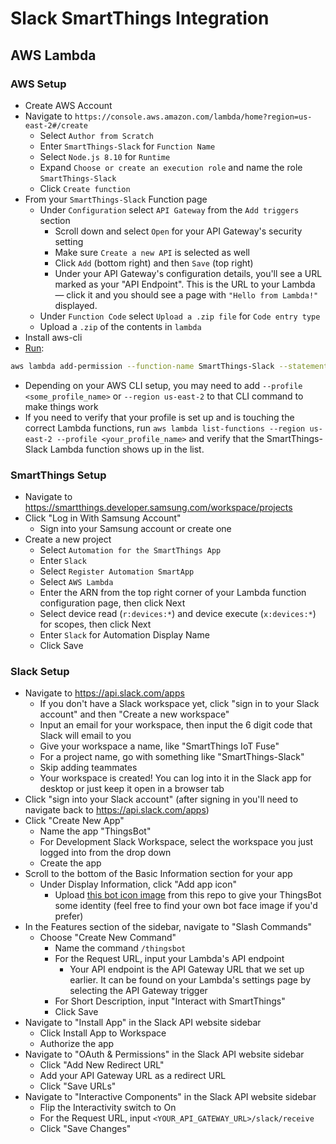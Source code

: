 # Slack SmartThings Integration

## AWS Lambda

### AWS Setup

* Create AWS Account
* Navigate to `https://console.aws.amazon.com/lambda/home?region=us-east-2#/create`
   * Select `Author from Scratch`
   * Enter `SmartThings-Slack` for `Function Name`
   * Select `Node.js 8.10` for `Runtime`
   * Expand `Choose or create an execution role` and name the role `SmartThings-Slack`
   * Click `Create function`
* From your `SmartThings-Slack` Function page
   * Under `Configuration` select `API Gateway` from the `Add triggers` section
      * Scroll down and select `Open` for your API Gateway's security setting
      * Make sure `Create a new API` is selected as well
      * Click `Add` (bottom right) and then `Save` (top right)
      * Under your API Gateway's configuration details, you'll see a URL marked as your "API Endpoint". This is the URL to your Lambda — click it and you should see a page with `"Hello from Lambda!"` displayed.
   * Under `Function Code` select `Upload a .zip file` for `Code entry type`
   * Upload a `.zip` of the contents in `lambda`
* Install aws-cli
* [Run](https://smartthings.developer.samsung.com/docs/guides/smartapps/aws-lambda.html):
```bash
aws lambda add-permission --function-name SmartThings-Slack --statement-id smartthings --principal 906037444270 --action lambda:InvokeFunction
```
   * Depending on your AWS CLI setup, you may need to add `--profile <some_profile_name>` or `--region us-east-2` to that CLI command to make things work
   * If you need to verify that your profile is set up and is touching the correct Lambda functions, run `aws lambda list-functions --region us-east-2 --profile <your_profile_name>` and verify that the SmartThings-Slack Lambda function shows up in the list.

### SmartThings Setup
* Navigate to https://smartthings.developer.samsung.com/workspace/projects
* Click "Log in With Samsung Account"
   * Sign into your Samsung account or create one
* Create a new project
   * Select `Automation for the SmartThings App`
   * Enter `Slack`
   * Select `Register Automation SmartApp`
   * Select `AWS Lambda`
   * Enter the ARN from the top right corner of your Lambda function configuration page, then click Next
   * Select device read (`r:devices:*`) and device execute (`x:devices:*`) for scopes, then click Next
   * Enter `Slack` for Automation Display Name
   * Click Save

### Slack Setup

* Navigate to https://api.slack.com/apps
   * If you don't have a Slack workspace yet, click "sign in to your Slack account" and then "Create a new workspace"
   * Input an email for your workspace, then input the 6 digit code that Slack will email to you
   * Give your workspace a name, like "SmartThings IoT Fuse"
   * For a project name, go with something like "SmartThings-Slack"
   * Skip adding teammates
   * Your workspace is created! You can log into it in the Slack app for desktop or just keep it open in a browser tab
* Click "sign into your Slack account" (after signing in you'll need to navigate back to https://api.slack.com/apps)
* Click "Create New App"
   * Name the app "ThingsBot"
   * For Development Slack Workspace, select the workspace you just logged into from the drop down
   * Create the app
* Scroll to the bottom of the Basic Information section for your app
   * Under Display Information, click "Add app icon"
      * Upload [this bot icon image](ThingsBot.png) from this repo to give your ThingsBot some identity
        (feel free to find your own bot face image if you'd prefer)
* In the Features section of the sidebar, navigate to "Slash Commands"
   * Choose "Create New Command"
      * Name the command `/thingsbot`
      * For the Request URL, input your Lambda's API endpoint
         * Your API endpoint is the API Gateway URL that we set up earlier. It can be found on your Lambda's settings page by selecting the API Gateway trigger
      * For Short Description, input "Interact with SmartThings"
      * Click Save
* Navigate to "Install App" in the Slack API website sidebar
   * Click Install App to Workspace
   * Authorize the app
* Navigate to "OAuth & Permissions" in the Slack API website sidebar
   * Click "Add New Redirect URL"
   * Add your API Gateway URL as a redirect URL
   * Click "Save URLs"
* Navigate to "Interactive Components" in the Slack API website sidebar
   * Flip the Interactivity switch to On
   * For the Request URL, input `<YOUR_API_GATEWAY_URL>/slack/receive`
   * Click "Save Changes"
